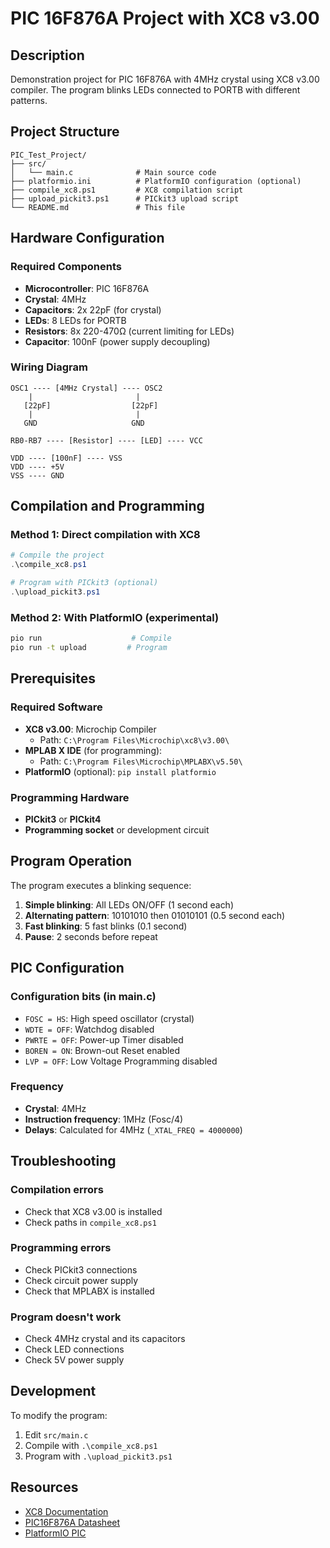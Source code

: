 # PIC 16F876A Project with XC8 v3.00

## Description
Demonstration project for PIC 16F876A with 4MHz crystal using XC8 v3.00 compiler.
The program blinks LEDs connected to PORTB with different patterns.

## Project Structure
```
PIC_Test_Project/
├── src/
│   └── main.c              # Main source code
├── platformio.ini          # PlatformIO configuration (optional)
├── compile_xc8.ps1         # XC8 compilation script
├── upload_pickit3.ps1      # PICkit3 upload script
└── README.md               # This file
```

## Hardware Configuration

### Required Components
- **Microcontroller**: PIC 16F876A
- **Crystal**: 4MHz
- **Capacitors**: 2x 22pF (for crystal)
- **LEDs**: 8 LEDs for PORTB
- **Resistors**: 8x 220-470Ω (current limiting for LEDs)
- **Capacitor**: 100nF (power supply decoupling)

### Wiring Diagram
```
OSC1 ---- [4MHz Crystal] ---- OSC2
    |                       |
   [22pF]                  [22pF]
    |                       |
   GND                     GND

RB0-RB7 ---- [Resistor] ---- [LED] ---- VCC

VDD ---- [100nF] ---- VSS
VDD ---- +5V
VSS ---- GND
```

## Compilation and Programming

### Method 1: Direct compilation with XC8
```powershell
# Compile the project
.\compile_xc8.ps1

# Program with PICkit3 (optional)
.\upload_pickit3.ps1
```

### Method 2: With PlatformIO (experimental)
```bash
pio run                    # Compile
pio run -t upload         # Program
```

## Prerequisites

### Required Software
- **XC8 v3.00**: Microchip Compiler
  - Path: `C:\Program Files\Microchip\xc8\v3.00\`
- **MPLAB X IDE** (for programming): 
  - Path: `C:\Program Files\Microchip\MPLABX\v5.50\`
- **PlatformIO** (optional): `pip install platformio`

### Programming Hardware
- **PICkit3** or **PICkit4**
- **Programming socket** or development circuit

## Program Operation

The program executes a blinking sequence:
1. **Simple blinking**: All LEDs ON/OFF (1 second each)
2. **Alternating pattern**: 10101010 then 01010101 (0.5 second each)
3. **Fast blinking**: 5 fast blinks (0.1 second)
4. **Pause**: 2 seconds before repeat

## PIC Configuration

### Configuration bits (in main.c)
- `FOSC = HS`: High speed oscillator (crystal)
- `WDTE = OFF`: Watchdog disabled
- `PWRTE = OFF`: Power-up Timer disabled
- `BOREN = ON`: Brown-out Reset enabled
- `LVP = OFF`: Low Voltage Programming disabled

### Frequency
- **Crystal**: 4MHz
- **Instruction frequency**: 1MHz (Fosc/4)
- **Delays**: Calculated for 4MHz (`_XTAL_FREQ = 4000000`)

## Troubleshooting

### Compilation errors
- Check that XC8 v3.00 is installed
- Check paths in `compile_xc8.ps1`

### Programming errors
- Check PICkit3 connections
- Check circuit power supply
- Check that MPLABX is installed

### Program doesn't work
- Check 4MHz crystal and its capacitors
- Check LED connections
- Check 5V power supply

## Development

To modify the program:
1. Edit `src/main.c`
2. Compile with `.\compile_xc8.ps1`
3. Program with `.\upload_pickit3.ps1`

## Resources

- [XC8 Documentation](https://www.microchip.com/en-us/tools-resources/develop/mplab-xc-compilers)
- [PIC16F876A Datasheet](https://ww1.microchip.com/downloads/en/DeviceDoc/39582b.pdf)
- [PlatformIO PIC](https://docs.platformio.org/)
